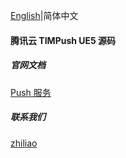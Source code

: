 [English](./README.md)|简体中文

#### 腾讯云 TIMPush UE5 源码


##### 官网文档

[Push 服务](https://cloud.tencent.com/document/product/269/100621)


##### 联系我们

[zhiliao](https://zhiliao.qq.com/)